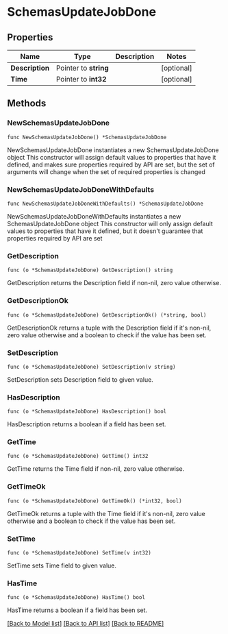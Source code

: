 # SchemasUpdateJobDone

## Properties

Name | Type | Description | Notes
------------ | ------------- | ------------- | -------------
**Description** | Pointer to **string** |  | [optional] 
**Time** | Pointer to **int32** |  | [optional] 

## Methods

### NewSchemasUpdateJobDone

`func NewSchemasUpdateJobDone() *SchemasUpdateJobDone`

NewSchemasUpdateJobDone instantiates a new SchemasUpdateJobDone object
This constructor will assign default values to properties that have it defined,
and makes sure properties required by API are set, but the set of arguments
will change when the set of required properties is changed

### NewSchemasUpdateJobDoneWithDefaults

`func NewSchemasUpdateJobDoneWithDefaults() *SchemasUpdateJobDone`

NewSchemasUpdateJobDoneWithDefaults instantiates a new SchemasUpdateJobDone object
This constructor will only assign default values to properties that have it defined,
but it doesn't guarantee that properties required by API are set

### GetDescription

`func (o *SchemasUpdateJobDone) GetDescription() string`

GetDescription returns the Description field if non-nil, zero value otherwise.

### GetDescriptionOk

`func (o *SchemasUpdateJobDone) GetDescriptionOk() (*string, bool)`

GetDescriptionOk returns a tuple with the Description field if it's non-nil, zero value otherwise
and a boolean to check if the value has been set.

### SetDescription

`func (o *SchemasUpdateJobDone) SetDescription(v string)`

SetDescription sets Description field to given value.

### HasDescription

`func (o *SchemasUpdateJobDone) HasDescription() bool`

HasDescription returns a boolean if a field has been set.

### GetTime

`func (o *SchemasUpdateJobDone) GetTime() int32`

GetTime returns the Time field if non-nil, zero value otherwise.

### GetTimeOk

`func (o *SchemasUpdateJobDone) GetTimeOk() (*int32, bool)`

GetTimeOk returns a tuple with the Time field if it's non-nil, zero value otherwise
and a boolean to check if the value has been set.

### SetTime

`func (o *SchemasUpdateJobDone) SetTime(v int32)`

SetTime sets Time field to given value.

### HasTime

`func (o *SchemasUpdateJobDone) HasTime() bool`

HasTime returns a boolean if a field has been set.


[[Back to Model list]](../README.md#documentation-for-models) [[Back to API list]](../README.md#documentation-for-api-endpoints) [[Back to README]](../README.md)



